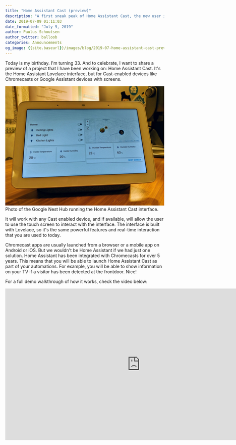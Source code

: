 ```yaml
---
title: "Home Assistant Cast (preview)"
description: "A first sneak peak of Home Assistant Cast, the new user interface that will run on Cast-enabled devices."
date: 2019-07-09 01:11:03
date_formatted: "July 9, 2019"
author: Paulus Schoutsen
author_twitter: balloob
categories: Announcements
og_image: {{site.baseurl}}/images/blog/2019-07-home-assistant-cast-preview/home-assistant-cast.jpg
---
```


Today is my birthday. I'm turning 33. And to celebrate, I want to share a preview of a project that I have been working on: Home Assistant Cast. It's the Home Assistant Lovelace interface, but for Cast-enabled devices like Chromecasts or Google Assistant devices with screens.

<p class='img'>
<img src='/images/blog/2019-07-home-assistant-cast-preview/home-assistant-cast.jpg' alt='Photo of a Google Nest Hub running the Home Assistant Cast interface.'>
Photo of the Google Nest Hub running the Home Assistant Cast interface.
</p>

It will work with any Cast enabled device, and if available, will allow the user to use the touch screen to interact with the interface. The interface is built with Lovelace, so it's the same powerful features and real-time interaction that you are used to today.

Chromecast apps are usually launched from a browser or a mobile app on Android or iOS. But we wouldn't be Home Assistant if we had just one solution. Home Assistant has been integrated with Chromecasts for over 5 years. This means that you will be able to launch Home Assistant Cast as part of your automations. For example, you will be able to show information on your TV if a visitor has been detected at the frontdoor. Nice!

For a full demo walkthrough of how it works, check the video below:

<div class="videoWrapper">
  <iframe width="853" height="480" src="https://www.youtube-nocookie.com/embed/Y1IcFukTuPY" frameborder="0" allow="autoplay; encrypted-media" allowfullscreen></iframe>
</div>
